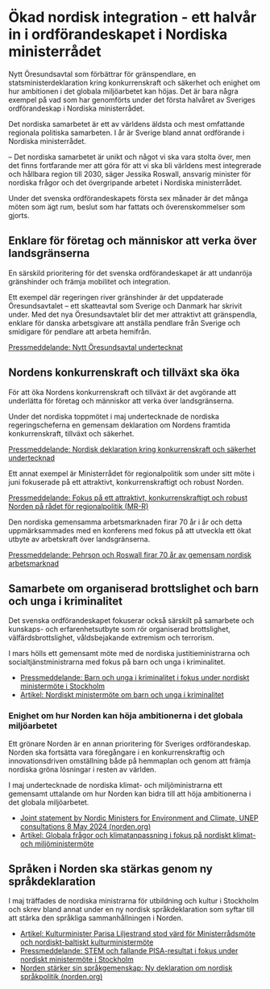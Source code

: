 # Ökad nordisk integration - ett halvår in i ordförandeskapet i Nordiska ministerrådet

Nytt Öresundsavtal som förbättrar för gränspendlare, en statsministerdeklaration kring konkurrenskraft och säkerhet och enighet om hur ambitionen i det globala miljöarbetet kan höjas. Det är bara några exempel på vad som har genomförts under det första halvåret av Sveriges ordförandeskap i Nordiska ministerrådet.

Det nordiska samarbetet är ett av världens äldsta och mest omfattande regionala politiska samarbeten. I år är Sverige bland annat ordförande i Nordiska ministerrådet.

– Det nordiska samarbetet är unikt och något vi ska vara stolta över, men det finns fortfarande mer att göra för att vi ska bli världens mest integrerade och hållbara region till 2030, säger Jessika Roswall, ansvarig minister för nordiska frågor och det övergripande arbetet i Nordiska ministerrådet.

Under det svenska ordförandeskapets första sex månader är det många möten som ägt rum, beslut som har fattats och överenskommelser som gjorts.

## Enklare för företag och människor att verka över landsgränserna

En särskild prioritering för det svenska ordförandeskapet är att undanröja gränshinder och främja mobilitet och integration.

Ett exempel där regeringen river gränshinder är det uppdaterade Öresundsavtalet – ett skatteavtal som Sverige och Danmark har skrivit under. Med det nya Öresundsavtalet blir det mer attraktivt att gränspendla, enklare för danska arbetsgivare att anställa pendlare från Sverige och smidigare för pendlare att arbeta hemifrån.

[Pressmeddelande: Nytt Öresundsavtal undertecknat](/pressmeddelanden/2024/06/nytt-oresundsavtal-undertecknat/)

## Nordens konkurrenskraft och tillväxt ska öka

För att öka Nordens konkurrenskraft och tillväxt är det avgörande att underlätta för företag och människor att verka över landsgränserna.

Under det nordiska toppmötet i maj undertecknade de nordiska regeringscheferna en gemensam deklaration om Nordens framtida konkurrenskraft, tillväxt och säkerhet.

[Pressmeddelande: Nordisk deklaration kring konkurrenskraft och säkerhet undertecknad](/pressmeddelanden/2024/05/nordisk-deklaration-kring-konkurrenskraft-och-sakerhet-undertecknad/)

Ett annat exempel är Ministerrådet för regionalpolitik som under sitt möte i juni fokuserade på ett attraktivt, konkurrenskraftigt och robust Norden.

[Pressmeddelande: Fokus på ett attraktivt, konkurrenskraftigt och robust Norden på rådet för regionalpolitik (MR-R)](/artiklar/2024/06/fokus-pa-ett-attraktivt-konkurrenskraftigt-och-robust-norden-pa-radet-for-regionalpolitik-mr-r/)

Den nordiska gemensamma arbetsmarknaden firar 70 år i år och detta uppmärksammades med en konferens med fokus på att utveckla ett ökat utbyte av arbetskraft över landsgränserna.

[Pressmeddelande: Pehrson och Roswall firar 70 år av gemensam nordisk arbetsmarknad](/pressmeddelanden/2024/06/pehrson-och-roswall-firar-70-ar-av-gemensam-nordisk-arbetsmarknad/)

## Samarbete om organiserad brottslighet och barn och unga i kriminalitet

Det svenska ordförandeskapet fokuserar också särskilt på samarbete och kunskaps- och erfarenhetsutbyte som rör organiserad brottslighet, välfärdsbrottslighet, våldsbejakande extremism och terrorism.

I mars hölls ett gemensamt möte med de nordiska justitieministrarna och socialtjänstministrarna med fokus på barn och unga i kriminalitet.

* [Pressmeddelande: Barn och unga i kriminalitet i fokus under nordiskt ministermöte i Stockholm](/pressmeddelanden/2024/03/barn-och-unga-i-kriminalitet-i-fokus-under-nordiskt-ministermote-i-stockholm/)
* [Artikel: Nordiskt ministermöte om barn och unga i kriminalitet](/artiklar/2024/03/nordiskt-ministermote-om-barn-och-unga-i-kriminalitet/)

### Enighet om hur Norden kan höja ambitionerna i det globala miljöarbetet

Ett grönare Norden är en annan prioritering för Sveriges ordförandeskap. Norden ska fortsätta vara föregångare i en konkurrenskraftig och innovationsdriven omställning både på hemmaplan och genom att främja nordiska gröna lösningar i resten av världen.

I maj undertecknade de nordiska klimat- och miljöministrarna ett gemensamt uttalande om hur Norden kan bidra till att höja ambitionerna i det globala miljöarbetet.

* [Joint statement by Nordic Ministers for Environment and Climate, UNEP consultations 8 May 2024 (norden.org)](https://www.norden.org/sv/node/87166)
* [Artikel: Globala frågor och klimatanpassning i fokus på nordiskt klimat- och miljöministermöte](/artiklar/2024/05/globala-fragor-och-klimatanpassning-i-fokus-pa-nordiskt-klimat--och-miljoministermote/)

## Språken i Norden ska stärkas genom ny språkdeklaration

I maj träffades de nordiska ministrarna för utbildning och kultur i Stockholm och skrev bland annat under en ny nordisk språkdeklaration som syftar till att stärka den språkliga sammanhållningen i Norden.

* [Artikel: Kulturminister Parisa Liljestrand stod värd för Ministerrådsmöte och nordiskt-baltiskt kulturministermöte](/artiklar/2024/05/ministerradsmote-och-nordiskt-baltiskt-kulturministermote/)
* [Pressmeddelande: STEM och fallande PISA-resultat i fokus under nordiskt ministermöte i Stockholm](/pressmeddelanden/2024/05/stem-och-fallande-pisa-resultat-i-fokus-under-nordiskt-ministermote-i-stockholm/)
* [Norden stärker sin språkgemenskap: Ny deklaration om nordisk språkpolitik (norden.org)](https://www.norden.org/sv/news/norden-starker-sin-sprakgemenskap-ny-deklaration-om-nordisk-sprakpolitik)
